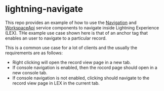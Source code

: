 # lightning-navigate

This repo provides an example of how to use the [Navigation](https://developer.salesforce.com/docs/component-library/bundle/lightning:navigation/documentation) and [WorkspaceApi](https://developer.salesforce.com/docs/component-library/bundle/lightning:workspaceAPI/documentation) service components to navigate inside Lightning Experience (LEX).
THe example use case shown here is that of an anchor tag that enables an user to navigate to a particular record. 

This is a common use case for a lot of clients and the usually the requirements are as follows:

 - Right clicking will open the record view page in a new tab. 
 - If console navigation is enabled, then the rocord page should open in a new console tab.
 - If console navigation is not enabled, clicking should navigate to the record view page in LEX in the current tab.
